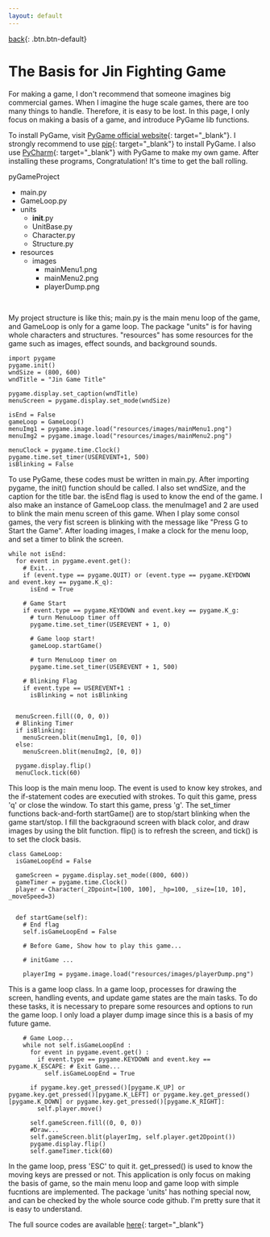 ```yaml
---
layout: default
---
```

[back](./pygame){: .btn.btn-default}

# The Basis for Jin Fighting Game

For making a game, I don't recommend that someone imagines big commercial games. When I imagine the huge scale games, there are too many things to handle. Therefore, it is easy to be lost. In this page, I only focus on making a basis of a game, and introduce PyGame lib functions. 

To install PyGame, visit [PyGame official website](https://www.pygame.org/download.shtml){: target="_blank"}. I strongly recommend to use [pip](https://pypi.python.org/pypi/pip){: target="_blank"} to install PyGame. I also use [PyCharm](https://www.jetbrains.com/pycharm/){: target="_blank"} with PyGame to make my own game. After installing these programs, Congratulation! It's time to get the ball rolling.

pyGameProject
- main.py
- GameLoop.py
- units
	- __init__.py
	- UnitBase.py
	- Character.py
	- Structure.py
- resources
	- images
		- mainMenu1.png
		- mainMenu2.png
		- playerDump.png

<br />

My project structure is like this; main.py is the main menu loop of the game, and GameLoop is only for a game loop. The package "units" is for having whole characters and structures. "resources" has some resources for the game such as images, effect sounds, and background sounds.


	import pygame
	pygame.init()
	wndSize = (800, 600)
	wndTitle = "Jin Game Title"
	
	pygame.display.set_caption(wndTitle)
	menuScreen = pygame.display.set_mode(wndSize)

	isEnd = False
	gameLoop = GameLoop()
	menuImg1 = pygame.image.load("resources/images/mainMenu1.png")
	menuImg2 = pygame.image.load("resources/images/mainMenu2.png")

	menuClock = pygame.time.Clock()
	pygame.time.set_timer(USEREVENT+1, 500)
	isBlinking = False

To use PyGame, these codes must be written in main.py. After importing pygame, the init() function should be called. I also set wndSize, and the caption for the title bar. the isEnd flag is used to know the end of the game. I also make an instance of GameLoop class. the menuImage1 and 2 are used to blink the main menu screen of this game. When I play some consol games, the very fist screen is blinking with the message like "Press G to Start the Game". After loading images, I make a clock for the menu loop, and set a timer to blink the screen.


	while not isEnd:
	  for event in pygame.event.get():
	    # Exit...
	    if (event.type == pygame.QUIT) or (event.type == pygame.KEYDOWN and event.key == pygame.K_q):
	      isEnd = True

	    # Game Start
	    if event.type == pygame.KEYDOWN and event.key == pygame.K_g:
	      # turn MenuLoop timer off
	      pygame.time.set_timer(USEREVENT + 1, 0)

	      # Game loop start!
	      gameLoop.startGame()

	      # turn MenuLoop timer on
	      pygame.time.set_timer(USEREVENT + 1, 500)

	    # Blinking Flag
	    if event.type == USEREVENT+1 :
	      isBlinking = not isBlinking


	  menuScreen.fill((0, 0, 0))
	  # Blinking Timer
	  if isBlinking:
	    menuScreen.blit(menuImg1, [0, 0])
	  else:
	    menuScreen.blit(menuImg2, [0, 0])

	  pygame.display.flip()
	  menuClock.tick(60)

This loop is the main menu loop. The event is used to know key strokes, and the if-statement codes are executied with strokes. To quit this game, press 'q' or close the window. To start this game, press 'g'. The set_timer functions back-and-forth startGame() are to stop/start blinking when the game start/stop. I fill the backgraound screen with black color, and draw images by using the blit function. flip() is to refresh the screen, and tick() is to set the clock basis.

	class GameLoop:
	  isGameLoopEnd = False

	  gameScreen = pygame.display.set_mode((800, 600))
	  gameTimer = pygame.time.Clock()
	  player = Character(_2Dpoint=[100, 100], _hp=100, _size=[10, 10], _moveSpeed=3)


	  def startGame(self):
	    # End flag
	    self.isGameLoopEnd = False

	    # Before Game, Show how to play this game...

	    # initGame ...

	    playerImg = pygame.image.load("resources/images/playerDump.png")

This is a game loop class. In a game loop, processes for drawing the screen, handling events, and update game states are the main tasks. To do these tasks, it is necessary to prepare some resources and options to run the game loop. I only load a player dump image since this is a basis of my future game.

	    # Game Loop...
	    while not self.isGameLoopEnd :
	      for event in pygame.event.get() :
	        if event.type == pygame.KEYDOWN and event.key == pygame.K_ESCAPE: # Exit Game...
	          self.isGameLoopEnd = True

	      if pygame.key.get_pressed()[pygame.K_UP] or pygame.key.get_pressed()[pygame.K_LEFT] or pygame.key.get_pressed()[pygame.K_DOWN] or pygame.key.get_pressed()[pygame.K_RIGHT]:
	        self.player.move()

	      self.gameScreen.fill((0, 0, 0))
	      #Draw...
	      self.gameScreen.blit(playerImg, self.player.get2Dpoint())
	      pygame.display.flip()
	      self.gameTimer.tick(60)

In the game loop, press 'ESC' to quit it. get_pressed() is used to know the moving keys are pressed or not. This application is only focus on making the basis of game, so the main menu loop and game loop with simple fucntions are implemented. The package 'units' has nothing special now, and can be checked by the whole source code github. I'm pretty sure that it is easy to understand.

The full source codes are available [here](https://github.com/jin993/jinFightingGame/){: target="_blank"}